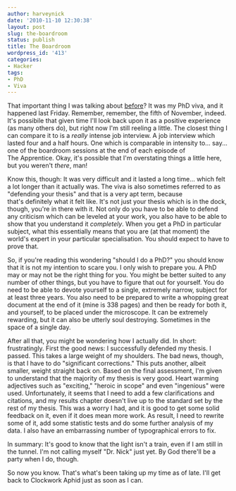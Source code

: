 ```yaml
---
author: harveynick
date: '2010-11-10 12:30:38'
layout: post
slug: the-boardroom
status: publish
title: The Boardroom
wordpress_id: '413'
categories:
- Hacker
tags:
- PhD
- Viva
---
```


That important thing I was talking about [before]? It was my PhD viva, and it happened last Friday. Remember, remember, the fifth of November, indeed. It's possibile that given time I'll look back upon it as a positive experience (as many others do), but right now I'm still reeling a little. The closest thing I can compare it to is a _really_ intense job interview. A job interview which lasted four and a half hours. One which is comparable in intensity to... say... one of the boardroom sessions at the end of each episode of The Apprentice. Okay, it's possible that I'm overstating things a little here, but you weren't _there_, man!  

[before]: http://harveynick.wordpress.com/2010/11/03/a-short-note-regarding-the-deafening-silence/

<!-- more -->

Know this, though: It was very difficult and it lasted a long time... which felt a lot longer than it actually was. The viva is also sometimes referred to as "defending your thesis" and that is a very apt term, because that's definitely what it felt like. It's not just your thesis which is in the dock, though, you're in there with it. Not only do you have to be able to defend any criticism which can be leveled at your work, you also have to be able to show that you understand it _completely_. When you get a PhD in particular subject, what this essentially means that you are (at that moment) the world's expert in your particular specialisation. You should expect to have to prove that.  

So, if you're reading this wondering "should I do a PhD?" you should know that it is not my intention to scare you. I only wish to prepare you. A PhD may or may not be the right thing for you. You might be better suited to any number of other things, but you have to figure that out for yourself. You do need to be able to devote yourself to a single, extremely narrow, subject for at least three years. You also need to be prepared to write a whopping great document at the end of it (mine is 338 pages) and then be ready for both it, and yourself, to be placed under the microscope. It can be extremely rewarding, but it can also be utterly soul destroying. Sometimes in the space of a single day.  

After all that, you might be wondering how I actually did. In short: frustratingly. First the good news: I successfully defended my thesis. I passed. This takes a large weight of my shoulders. The bad news, though, is that I have to do "significant corrections." This puts another, albeit smaller, weight straight back on. Based on the final assessment, I'm given to understand that the majority of my thesis is very good. Heart warming adjectives such as "exciting," "heroic in scope" and even "ingenious" were used. Unfortunately, it seems that I need to add a few clarifications and citations, and my results chapter doesn't live up to the standard set by the rest of my thesis. This was a worry I had, and it is good to get some solid feedback on it, even if it does mean more work. As result, I need to rewrite some of it, add some statistic tests and do some further analysis of my data. I also have an embarrassing number of typographical errors to fix.  

In summary: It's good to know that the light isn't a train, even if I am still in the tunnel. I'm not calling myself "Dr. Nick" just yet. By God there'll be a party when I do, though.  

So now you know. That's what's been taking up my time as of late. I'll get back to Clockwork Aphid just as soon as I can.
